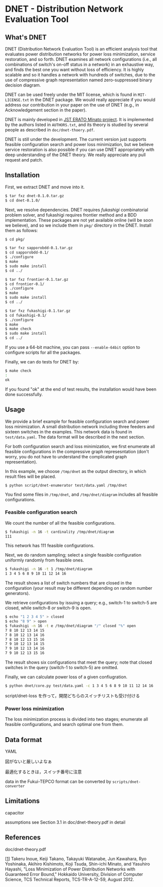 DNET - Distribution Network Evaluation Tool
=====================================================================

What's DNET
---------------------------------------------------------------------

DNET (Distribution Network Evaluation Tool) is an efficient analysis
tool that evaluates power distribution networks for power loss
minimization, service restoration, and so forth.  DNET examines all
network configurations (i.e., all combinations of switch's on-off
status in a network) in an exhaustive way, and finds the best one you
want without loss of efficiency.  It is highly scalable and so it
handles a network with hundreds of switches, due to the use of
compressive graph representation named zero-suppressed binary decision
diagram.

DNET can be used freely under the MIT license, which is found in
`MIT-LICENSE.txt` in the DNET package.  We would really appreciate if
you would address our contribution in your paper on the use of DNET
(e.g., in Acknowledgement section in the paper).

DNET is mainly developed in [JST ERATO Minato
project](http://www-erato.ist.hokudai.ac.jp/?language=en).  It is
implemented by the authors listed in `AUTHORS.txt`, and its theory is
studied by several people as described in `doc/dnet-thoery.pdf`.

DNET is still under the development.  The current version just
supports feasible configuration search and power loss minimization,
but we believe service restoration is also possible if you can use
DNET appropriately with deep understanding of the DNET theory.  We
really appreciate any pull request and patch.

Installation
---------------------------------------------------------------------

First, we extract DNET and move into it.

```bash
$ tar fxz dnet-0.1.0.tar.gz
$ cd dnet-0.1.0/
```

Next, we resolve dependencies.  DNET requires *fukashigi*
combinatorial problem solver, and fukashigi requires frontier method
and a BDD implementation.  These packages are not yet available online
(will be soon we believe), and so we include them in `pkg/` directory
in the DNET.  Install them as follows:

```bash
$ cd pkg/

$ tar fxz sapporobdd-0.1.tar.gz
$ cd sapporobdd-0.1/
$ ./configure
$ make
$ sudo make install
$ cd ../

$ tar fxz frontier-0.1.tar.gz
$ cd frontier-0.1/
$ ./configure
$ make
$ sudo make install
$ cd ../

$ tar fxz fukashigi-0.1.tar.gz
$ cd fukashigi-0.1/
$ ./configure
$ make
$ make check
$ sudo make install
$ cd ../
```

If you use a 64-bit machine, you can pass `--enable-64bit` option to
configure scripts for all the packages.

Finally, we can do tests for DNET by:

```bash
$ make check
:
ok
```

If you found "ok" at the end of test results, the installation would
have been done successfully.

Usage
---------------------------------------------------------------------

We provide a brief example for feasible configuration search and power
loss minimization.  A small distribution network including three
feeders and sixteen switches in the examples.  This network data is
found in `test/data.yaml`.  The data format will be described in the
next section.

For both configuration search and loss minimization, we first
enumerate all feasible configurations in the compressive graph
represesntation (don't worry, you do not have to understand the
complicated graph representation).

In this example, we choose `/tmp/dnet` as the output directory, in
which result files will be placed.

```bash
$ python script/dnet-enumerator test/data.yaml /tmp/dnet
```

You find some files in `/tmp/dnet`, and `/tmp/dnet/diagram` includes
all feasible configurations.

### Feasible configuration search

We count the number of all the feasible configurations.

```bash
$ fukashigi -n 16 -t cardinality /tmp/dnet/diagram
111
```

This network has 111 feasible configurations.

Next, we do random sampling; select a single feasible configuration
uniformly randomly from feasible ones.

```bash
$ fukashigi -n 16 -t 1 /tmp/dnet/diagram 
1 3 4 5 6 8 9 10 11 12 14 16 
```

The result shows a list of switch numbers that are closed in the
configuration (your result may be different depending on random number
generators).

We retrieve configurations by issuing a query; e.g., switch-1 to
switch-5 are closed, while switch-8 *or* switch-9 is open.

```bash
$ echo "1 2 3 4 5" > closed
$ echo "8 9" > open
$ fukashigi -n 16 -t e /tmp/dnet/diagram "/" closed "%" open
7 8 10 12 13 14 15
7 8 10 12 13 14 16
7 8 10 12 13 15 16
7 9 10 12 13 14 15
7 9 10 12 13 14 16
7 9 10 12 13 15 16
```

The result shows six configurations that meet the query; note that
closed switches in the query (switch-1 to switch-5) are omitted.

Finally, we can calculate power loss of a given confiugration.

```bash
$ python dnet/core.py test/data.yaml -c 1 3 4 5 6 8 9 10 11 12 14 16

```

script/dnet-loss を作って，開閉どちらのスイッチリストも受け付ける

### Power loss minimization

The loss minimization process is divided into two stages; enumerate
all feasible configurations, and search optimal one from them.



Data format
---------------------------------------------------------------------

YAML

図がないと厳しいよなぁ

最適化するときは，スイッチ番号に注意

data in the Fukui-TEPCO format
can be converted by `scripts/dnet-converter`

Limitations
---------------------------------------------------------------------

capacitor

assumptions
see Section 3.1 in doc/dnet-theory.pdf in detail

References
---------------------------------------------------------------------

doc/dnet-theory.pdf

[[1](http://www-alg.ist.hokudai.ac.jp/~thomas/TCSTR/tcstr_12_59/tcstr_12_59.pdf)]
Takeru Inoue, Keiji Takano, Takayuki Watanabe, Jun Kawahara, Ryo
Yoshinaka, Akihiro Kishimoto, Koji Tsuda, Shin-ichi Minato, and
Yasuhiro Hayashi, "Loss Minimization of Power Distribution Networks
with Guaranteed Error Bound," Hokkaido University, Division of
Computer Science, TCS Technical Reports, TCS-TR-A-12-59, August 2012.

